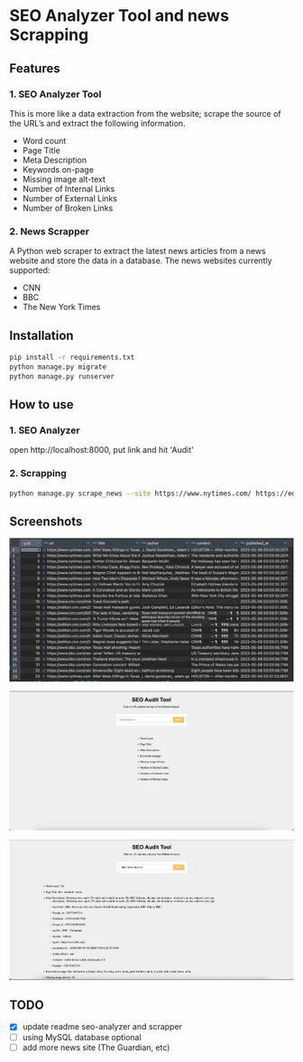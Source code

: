 # SEO Analyzer Tool and news Scrapping

## Features

### 1. SEO Analyzer Tool
This is more like a data extraction from the website; scrape the source of the URL’s and extract the following information. 
- Word count
- Page Title
- Meta Description
- Keywords on-page
- Missing image alt-text
- Number of Internal Links
- Number of External Links
- Number of Broken Links

### 2. News Scrapper
A Python web scraper to extract the latest news articles from a news website and store the data in a database. The news websites currently supported: 
- CNN
- BBC
- The New York Times


## Installation

```bash
pip install -r requirements.txt
python manage.py migrate
python manage.py runserver
```

## How to use

### 1. SEO Analyzer

open http://localhost:8000, put link and hit 'Audit'

### 2. Scrapping

```bash
python manage.py scrape_news --site https://www.nytimes.com/ https://edition.cnn.com/
```

## Screenshots

![](./img/scrapper_record.png)

![](./img/seo-analyzer.png)

![](./img/seo-analyzer-output.png)

## TODO

- [x] update readme seo-analyzer and scrapper
- [ ] using MySQL database optional
- [ ] add more news site (The Guardian, etc)